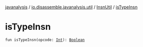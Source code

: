 [javanalysis](../../index.md) / [io.disassemble.javanalysis.util](../index.md) / [InsnUtil](index.md) / [isTypeInsn](./is-type-insn.md)

# isTypeInsn

`fun isTypeInsn(opcode: `[`Int`](https://kotlinlang.org/api/latest/jvm/stdlib/kotlin/-int/index.html)`): `[`Boolean`](https://kotlinlang.org/api/latest/jvm/stdlib/kotlin/-boolean/index.html)